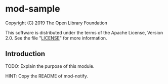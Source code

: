 # mod-sample

Copyright (C) 2019 The Open Library Foundation

This software is distributed under the terms of the Apache License, Version 2.0.
See the file "[LICENSE](LICENSE)" for more information.

## Introduction

TODO: Explain the purpose of this module.

HINT: Copy the README of mod-notify.
